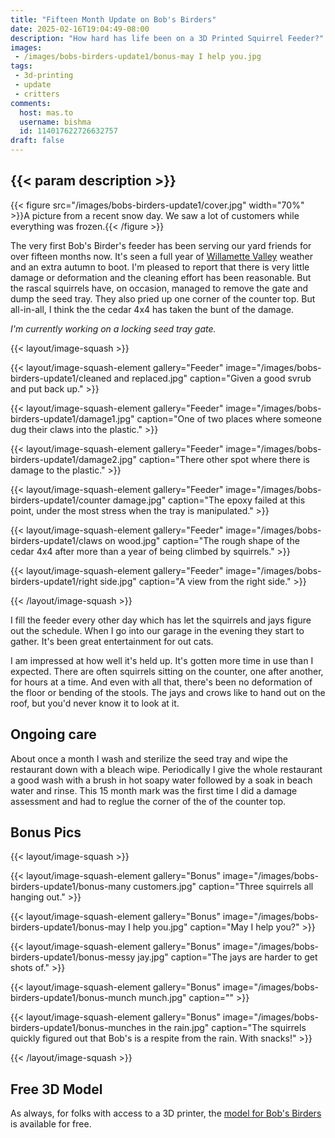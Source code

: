 ```yaml
---
title: "Fifteen Month Update on Bob's Birders"
date: 2025-02-16T19:04:49-08:00
description: "How hard has life been on a 3D Printed Squirrel Feeder?"
images:
 - /images/bobs-birders-update1/bonus-may I help you.jpg
tags:
 - 3d-printing
 - update
 - critters
comments:
  host: mas.to
  username: bishma
  id: 114017622726632757
draft: false
---
```


## {{< param description >}}

{{< figure src="/images/bobs-birders-update1/cover.jpg" width="70%" >}}A picture from a recent snow day. We saw a lot of customers while everything was frozen.{{< /figure >}}

The very first Bob's Birder's feeder has been serving our yard friends for over fifteen months now. It's seen a full year of [Willamette Valley](https://en.wikipedia.org/wiki/Willamette_Valley) weather and an extra autumn to boot. I'm pleased to report that there is very little damage or deformation and the cleaning effort has been reasonable. But the rascal squirrels have, on occasion, managed to remove the gate and dump the seed tray. They also pried up one corner of the counter top. But all-in-all, I think the the cedar 4x4 has taken the bunt of the damage.

*I'm currently working on a locking seed tray gate.*

{{< layout/image-squash >}}

{{< layout/image-squash-element gallery="Feeder" image="/images/bobs-birders-update1/cleaned and replaced.jpg" caption="Given a good svrub and put back up." >}}

{{< layout/image-squash-element gallery="Feeder" image="/images/bobs-birders-update1/damage1.jpg" caption="One of two places where someone dug their claws into the plastic." >}}

{{< layout/image-squash-element gallery="Feeder" image="/images/bobs-birders-update1/damage2.jpg" caption="There other spot where there is damage to the plastic." >}}

{{< layout/image-squash-element gallery="Feeder" image="/images/bobs-birders-update1/counter damage.jpg" caption="The epoxy failed at this point, under the most stress when the tray is manipulated." >}}

{{< layout/image-squash-element gallery="Feeder" image="/images/bobs-birders-update1/claws on wood.jpg" caption="The rough shape of the cedar 4x4 after more than a year of being climbed by squirrels." >}}

{{< layout/image-squash-element gallery="Feeder" image="/images/bobs-birders-update1/right side.jpg" caption="A view from the right side." >}}

{{< /layout/image-squash >}}

I fill the feeder every other day which has let the squirrels and jays figure out the schedule. When I go into our garage in the evening they start to gather. It's been great entertainment for out cats.

I am impressed at how well it's held up. It's gotten more time in use than I expected. There are often squirrels sitting on the counter, one after another, for hours at a time. And even with all that, there's been no deformation of the floor or bending of the stools. The jays and crows like to hand out on the roof, but you'd never know it to look at it.

## Ongoing care

About once a month I wash and sterilize the seed tray and wipe the restaurant down with a bleach wipe. Periodically I give the whole restaurant a good wash with a brush in hot soapy water followed by a soak in beach water and rinse. This 15 month mark was the first time I did a damage assessment and had to reglue the corner of the of the counter top.

## Bonus Pics

{{< layout/image-squash >}}

{{< layout/image-squash-element gallery="Bonus" image="/images/bobs-birders-update1/bonus-many customers.jpg" caption="Three squirrels all hanging out." >}}

{{< layout/image-squash-element gallery="Bonus" image="/images/bobs-birders-update1/bonus-may I help you.jpg" caption="May I help you?" >}}

{{< layout/image-squash-element gallery="Bonus" image="/images/bobs-birders-update1/bonus-messy jay.jpg" caption="The jays are harder to get shots of." >}}

{{< layout/image-squash-element gallery="Bonus" image="/images/bobs-birders-update1/bonus-munch munch.jpg" caption="" >}}

{{< layout/image-squash-element gallery="Bonus" image="/images/bobs-birders-update1/bonus-munches in the rain.jpg" caption="The squirrels quickly figured out that Bob's is a respite from the rain. With snacks!" >}}

{{< /layout/image-squash >}}

## Free 3D Model

As always, for folks with access to a 3D printer, the [model for Bob's Birders](https://www.printables.com/model/493447-bobs-birders-bird-and-squirrel-feeder) is available for free.